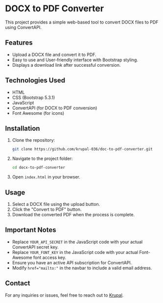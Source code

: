 # DOCX to PDF Converter

This project provides a simple web-based tool to convert DOCX files to PDF using ConvertAPI.

## Features
- Upload a DOCX file and convert it to PDF.
- Easy to use and User-friendly interface with Bootstrap styling.
- Displays a download link after successful conversion.

## Technologies Used
- HTML
- CSS (Bootstrap 5.3.1)
- JavaScript
- ConvertAPI (for DOCX to PDF conversion)
- Font Awesome (for icons)

## Installation
1. Clone the repository:
   ```sh
   git clone https://github.com/krupal-036/doc-to-pdf-converter.git
   ```
2. Navigate to the project folder:
   ```sh
   cd docx-to-pdf-converter
   ```
3. Open `index.html` in your browser.

## Usage
1. Select a DOCX file using the upload button.
2. Click the "Convert to PDF" button.
3. Download the converted PDF when the process is complete.

## Important Notes
- Replace `YOUR_API_SECRET` in the JavaScript code with your actual ConvertAPI secret key.
- Replace `YOUR_FONT_KEY` in the JavaScript code with your actual Font-Awesome font access key.
- Ensure you have an active API subscription for ConvertAPI.
- Modify `href="mailto:"` in the navbar to include a valid email address.

## Contact
For any inquiries or issues, feel free to reach out to [Krupal](mailto:krupalfataniya007@gmail.com).

